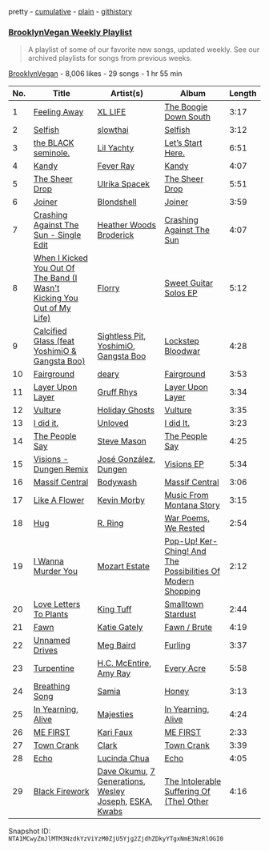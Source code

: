 pretty - [cumulative](/playlists/cumulative/0ZQcCFqc1ziBiC1fvrrbsT.md) - [plain](/playlists/plain/0ZQcCFqc1ziBiC1fvrrbsT) - [githistory](https://github.githistory.xyz/mackorone/spotify-playlist-archive/blob/main/playlists/plain/0ZQcCFqc1ziBiC1fvrrbsT)

### [BrooklynVegan Weekly Playlist](https://open.spotify.com/playlist/0ZQcCFqc1ziBiC1fvrrbsT)

> A playlist of some of our favorite new songs, updated weekly\. See our archived playlists for songs from previous weeks.

[BrooklynVegan](https://open.spotify.com/user/brooklynvegan) - 8,006 likes - 29 songs - 1 hr 55 min

| No. | Title | Artist(s) | Album | Length |
|---|---|---|---|---|
| 1 | [Feeling Away](https://open.spotify.com/track/41csfswP5O9hzGoMJlvms9) | [XL LIFE](https://open.spotify.com/artist/6ql3PKpzPtJITCzZBebyaV) | [The Boogie Down South](https://open.spotify.com/album/4z7vVySwSgChpRyskj0TLT) | 3:17 |
| 2 | [Selfish](https://open.spotify.com/track/4FFec7v5TnYdwNzyrmBGM9) | [slowthai](https://open.spotify.com/artist/3r1XkJ7vCs8kHBSzGvPLdP) | [Selfish](https://open.spotify.com/album/6UXzkhMXm0jqZ3k3ogjp6W) | 3:12 |
| 3 | [the BLACK seminole.](https://open.spotify.com/track/1rydhdFtKe2CRkiaVb7aGF) | [Lil Yachty](https://open.spotify.com/artist/6icQOAFXDZKsumw3YXyusw) | [Let’s Start Here.](https://open.spotify.com/album/6Per97deaWqrJlKQNX8RGK) | 6:51 |
| 4 | [Kandy](https://open.spotify.com/track/5TytypfM1sVy0GIX7MLUz8) | [Fever Ray](https://open.spotify.com/artist/5hE6NCoobhyEu6TRSbjOJY) | [Kandy](https://open.spotify.com/album/3iCPgpzdYSUQjlJUuNhr8B) | 4:07 |
| 5 | [The Sheer Drop](https://open.spotify.com/track/3eDsq5DN1nvsy3dJMPPTuO) | [Ulrika Spacek](https://open.spotify.com/artist/07vC6cutbett8UknXnqxsu) | [The Sheer Drop](https://open.spotify.com/album/06QbEqOM7ZreAHZw0h6UYE) | 5:51 |
| 6 | [Joiner](https://open.spotify.com/track/1y19yprweVojkuEr954I0G) | [Blondshell](https://open.spotify.com/artist/7qrEXiLLnWkkYHhadZ1Oij) | [Joiner](https://open.spotify.com/album/6H6CwJUzsUIwxiT8vrMokD) | 3:59 |
| 7 | [Crashing Against The Sun \- Single Edit](https://open.spotify.com/track/5jFigQLEupiQpcvsGch5KP) | [Heather Woods Broderick](https://open.spotify.com/artist/1hCqIsNERHGFKDQ754m47q) | [Crashing Against The Sun](https://open.spotify.com/album/4izYhbdQWen1l7KLxgD5Hh) | 4:07 |
| 8 | [When I Kicked You Out Of The Band \(I Wasn't Kicking You Out of My Life\)](https://open.spotify.com/track/5ChzMxdcIYkF0EUvW1x8es) | [Florry](https://open.spotify.com/artist/5b1DzFl2lTpE9v5fjAZ9kn) | [Sweet Guitar Solos EP](https://open.spotify.com/album/4HJ0ceRqsXmc8ThmGwDYcD) | 5:12 |
| 9 | [Calcified Glass \(feat YoshimiO & Gangsta Boo\)](https://open.spotify.com/track/7BkpXoJSXwlOYN4ckc1oRv) | [Sightless Pit](https://open.spotify.com/artist/6Krvwu4Lw3Uc0CbU028AP8), [YoshimiO](https://open.spotify.com/artist/6xPsBL9kR6g7bq257JMS95), [Gangsta Boo](https://open.spotify.com/artist/3ppZNqihWOzuH4A0f4KmeP) | [Lockstep Bloodwar](https://open.spotify.com/album/52LLqCJ2rSdFDihrMwvWEv) | 4:28 |
| 10 | [Fairground](https://open.spotify.com/track/2me8PF5sRrWH07Suho6BIT) | [deary](https://open.spotify.com/artist/5Pir3nnrulz7WMyC9bFhkL) | [Fairground](https://open.spotify.com/album/5IcTHqAXrl7PI6DnDFSCW0) | 3:53 |
| 11 | [Layer Upon Layer](https://open.spotify.com/track/3zAsEIKA31o5P5A42rxZqR) | [Gruff Rhys](https://open.spotify.com/artist/0dLSQG3IV62UNVhWUe6mx6) | [Layer Upon Layer](https://open.spotify.com/album/6QGMZFWGY1MyHfHeOekAMf) | 3:34 |
| 12 | [Vulture](https://open.spotify.com/track/4kzTGYsFPMdNe8y7I9U5Hd) | [Holiday Ghosts](https://open.spotify.com/artist/3AuA6Ksc6bQa0wlJx2ltI9) | [Vulture](https://open.spotify.com/album/5lPIpYXUTHBAXxeXzrdn0d) | 3:35 |
| 13 | [I did it.](https://open.spotify.com/track/4rwosyin5fGPjwYDcjgY4B) | [Unloved](https://open.spotify.com/artist/5SOsxafkLy6a7mUyPp0ETK) | [I did It.](https://open.spotify.com/album/1mQsH12bQtjrSA0Pcm55Pn) | 3:23 |
| 14 | [The People Say](https://open.spotify.com/track/51Xf6j7GapMJDWO0NXLS7T) | [Steve Mason](https://open.spotify.com/artist/4ieS1hHc74D9RXhkyoriDU) | [The People Say](https://open.spotify.com/album/0vWRvfBYsFjZZ3dxCmoGMf) | 4:25 |
| 15 | [Visions \- Dungen Remix](https://open.spotify.com/track/6IheobTxm2SIPQfiNbzaPy) | [José González](https://open.spotify.com/artist/6xrCU6zdcSTsG2hLrojpmI), [Dungen](https://open.spotify.com/artist/5d7hcYqz8bVY6Kt3bhjd3d) | [Visions EP](https://open.spotify.com/album/1qtoMXwXqSggeYfVJEbG5i) | 5:34 |
| 16 | [Massif Central](https://open.spotify.com/track/4exGmZI0X6XaBaEIJJ68vz) | [Bodywash](https://open.spotify.com/artist/7mpsiMuz8gkLsEg8WVDQq7) | [Massif Central](https://open.spotify.com/album/2dVYodzgAmNCC7OrW4vktU) | 3:06 |
| 17 | [Like A Flower](https://open.spotify.com/track/7wf34zdd2u0OSwwXXdZjDp) | [Kevin Morby](https://open.spotify.com/artist/6fxk3UXHTFYET8qCT9WlBF) | [Music From Montana Story](https://open.spotify.com/album/7om0Uy8Kqxfygn2N6kstVU) | 3:15 |
| 18 | [Hug](https://open.spotify.com/track/749L3nrmSe5nxCLRyi4gNx) | [R\. Ring](https://open.spotify.com/artist/2HQmhfnFYW0UOHOsit8gjL) | [War Poems, We Rested](https://open.spotify.com/album/1U11OllSQ89YVKuOhU8SYA) | 2:54 |
| 19 | [I Wanna Murder You](https://open.spotify.com/track/5w4OEtNIuES9O9asTOzrS9) | [Mozart Estate](https://open.spotify.com/artist/1okdtnKRiEWPRs2QxhLcPg) | [Pop\-Up! Ker\-Ching! And The Possibilities Of Modern Shopping](https://open.spotify.com/album/4frfyI5d6cr2ZamPRMEFof) | 2:12 |
| 20 | [Love Letters To Plants](https://open.spotify.com/track/5Wm9p5l7BqwNbuLIGs6U5V) | [King Tuff](https://open.spotify.com/artist/0uI2HyW0eIbTbyH3S2XDHI) | [Smalltown Stardust](https://open.spotify.com/album/6tvYZyoxDRTIOVUwWH6ttG) | 2:44 |
| 21 | [Fawn](https://open.spotify.com/track/4eMDRdI0tWYHEIUX0p72GA) | [Katie Gately](https://open.spotify.com/artist/6FP6ynzSPeBFX46vkI1OsW) | [Fawn / Brute](https://open.spotify.com/album/2StxbRKSyL2tjXucHswCX8) | 4:19 |
| 22 | [Unnamed Drives](https://open.spotify.com/track/6V4sjHicrkLT901xmSaohI) | [Meg Baird](https://open.spotify.com/artist/4NkfNPTsDtbPntbU1pBYVt) | [Furling](https://open.spotify.com/album/5FgYvOLxsNHb1oh29LeOMc) | 3:37 |
| 23 | [Turpentine](https://open.spotify.com/track/4Av4VQ6XqX2iOBGYuESXaE) | [H.C\. McEntire](https://open.spotify.com/artist/223IvfSnge3qiGcDMHk2e4), [Amy Ray](https://open.spotify.com/artist/6FTNWiXksh4ADVB5QdJqCF) | [Every Acre](https://open.spotify.com/album/6I0r8AtXUHwmffQPX9rudA) | 5:58 |
| 24 | [Breathing Song](https://open.spotify.com/track/6ZV9wdnLyCWTra8vnVvz09) | [Samia](https://open.spotify.com/artist/1Uk1GyijF6fSfX4mWq5bfR) | [Honey](https://open.spotify.com/album/6xQIAbfKyR8HaoJmxTnOHv) | 3:13 |
| 25 | [In Yearning, Alive](https://open.spotify.com/track/4sHo0xSjhYSsQosk9nWVHF) | [Majesties](https://open.spotify.com/artist/6ltmynMmgIUOQiL4eHlHyo) | [In Yearning, Alive](https://open.spotify.com/album/1zP2M8bthuX2RJKIJM8DuY) | 4:24 |
| 26 | [ME FIRST](https://open.spotify.com/track/0MqAcZlEeS5q152ehuFDTr) | [Kari Faux](https://open.spotify.com/artist/4c2ighP1wj8E5dVGJDCOiB) | [ME FIRST](https://open.spotify.com/album/6OxThzjOBX7RToUOxjPppa) | 2:33 |
| 27 | [Town Crank](https://open.spotify.com/track/22vvBm5jkauc9gezTFOWxL) | [Clark](https://open.spotify.com/artist/6kic5bCjlohhDn9KzXbOta) | [Town Crank](https://open.spotify.com/album/4ucmN2JDOaWFHQ8ApgPaaY) | 3:39 |
| 28 | [Echo](https://open.spotify.com/track/6dR3WgS89laha38NshaT1s) | [Lucinda Chua](https://open.spotify.com/artist/3PaJIkKZtfopcZxWluQhzJ) | [Echo](https://open.spotify.com/album/0LBwlH8cZFGRALUzfphhN8) | 4:05 |
| 29 | [Black Firework](https://open.spotify.com/track/0FbWGl6OFidzQhppHpqXIo) | [Dave Okumu](https://open.spotify.com/artist/3a34v9rZzoFZ7K19NszX9F), [7 Generations](https://open.spotify.com/artist/1UXp5qaWBk4obE7sQ2MWxe), [Wesley Joseph](https://open.spotify.com/artist/1uf6plWcu7QbKiASVlTUPa), [ESKA](https://open.spotify.com/artist/6pBfwu2Yt96wWprf96vhpg), [Kwabs](https://open.spotify.com/artist/0r0KdmVS1Er3kaFnl1KPog) | [The Intolerable Suffering Of \(The\) Other](https://open.spotify.com/album/4JZSuCab99kEorEXG65EDE) | 4:16 |

Snapshot ID: `NTA1MCwyZmJlMTM3NzdkYzViYzM0ZjU5Yjg2ZjdhZDkyYTgxNmE3NzRlOGI0`
